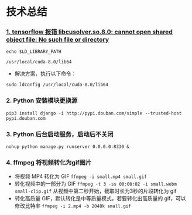 # 技术总结
### [1. tensorflow 报错 libcusolver.so.8.0: cannot open shared object file: No such file or directory](https://blog.csdn.net/u012223913/article/details/78675284)
`echo $LD_LIBRARY_PATH`

`/usr/local/cuda-8.0/lib64`

* 解决方案，执行以下命令：

`sudo ldconfig /usr/local/cuda-8.0/lib64`

### 2. Python 安装模块更换源
`pip3 install django -i http://pypi.douban.com/simple --trusted-host pypi.douban.com`

### 3. Python 后台启动服务，启动后不关闭
`nohup python manage.py runserver 0.0.0.0:8330 &`

### 4. ffmpeg 将视频转化为gif图片
* 将视频 MP4 转化为 GIF
`ffmpeg -i small.mp4 small.gif`
* 转化视频中的一部分为 GIF
`ffmpeg -t 3 -ss 00:00:02 -i small.webm small-clip.gif`
从视频中第二秒开始，截取时长为3秒的片段转化为 gif
* 转化高质量 GIF，默认转化是中等质量模式，若要转化出高质量的 gif，可以修改比特率
`ffmpeg -i 2.mp4 -b 2048k small.gif`
